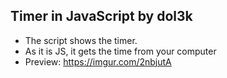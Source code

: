 ## Timer in JavaScript by dol3k
* The script shows the timer.
* As it is JS, it gets the time from your computer
* Preview: https://imgur.com/2nbjutA
